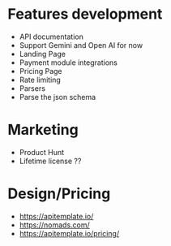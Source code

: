 # Features development
* API documentation
* Support Gemini and Open AI for now
* Landing Page
* Payment module integrations
* Pricing Page
* Rate limiting
* Parsers
* Parse the json schema

# Marketing
* Product Hunt
* Lifetime license ?? 


# Design/Pricing
* https://apitemplate.io/
* https://nomads.com/
* https://apitemplate.io/pricing/

